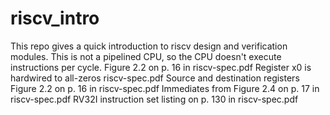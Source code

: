 # riscv_intro
This repo gives a quick introduction to riscv design and verification modules. This is not a pipelined CPU, so the CPU doesn't execute instructions per cycle.
Figure 2.2 on p. 16 in riscv-spec.pdf
Register x0 is hardwired to all-zeros riscv-spec.pdf
Source and destination registers Figure 2.2 on p. 16 in riscv-spec.pdf
Immediates from Figure 2.4 on p. 17 in riscv-spec.pdf
 RV32I instruction set listing on p. 130 in riscv-spec.pdf